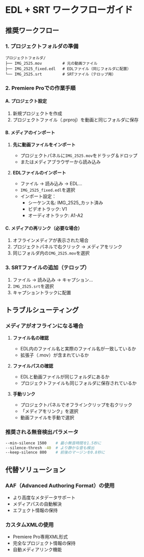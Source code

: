# EDL + SRT ワークフローガイド

## 推奨ワークフロー

### 1. プロジェクトフォルダの準備
```
プロジェクトフォルダ/
├── IMG_2525.mov         # 元の動画ファイル
├── IMG_2525_fixed.edl   # EDLファイル（同じフォルダに配置）
└── IMG_2525.srt         # SRTファイル（テロップ用）
```

### 2. Premiere Proでの作業手順

#### A. プロジェクト設定
1. 新規プロジェクトを作成
2. プロジェクトファイル（.prproj）を動画と同じフォルダに保存

#### B. メディアのインポート
1. **先に動画ファイルをインポート**
   - プロジェクトパネルに`IMG_2525.mov`をドラッグ＆ドロップ
   - またはメディアブラウザーから読み込み

2. **EDLファイルのインポート**
   - ファイル → 読み込み → EDL...
   - `IMG_2525_fixed.edl`を選択
   - インポート設定：
     - シーケンス名: IMG_2525_カット済み
     - ビデオトラック: V1
     - オーディオトラック: A1-A2

#### C. メディアの再リンク（必要な場合）
1. オフラインメディアが表示された場合
2. プロジェクトパネルで右クリック → メディアをリンク
3. 同じフォルダ内の`IMG_2525.mov`を選択

### 3. SRTファイルの追加（テロップ）
1. ファイル → 読み込み → キャプション...
2. `IMG_2525.srt`を選択
3. キャプショントラックに配置

## トラブルシューティング

### メディアがオフラインになる場合
1. **ファイル名の確認**
   - EDL内のファイル名と実際のファイル名が一致しているか
   - 拡張子（.mov）が含まれているか

2. **ファイルパスの確認**
   - EDLと動画ファイルが同じフォルダにあるか
   - プロジェクトファイルも同じフォルダに保存されているか

3. **手動リンク**
   - プロジェクトパネルでオフラインクリップを右クリック
   - 「メディアをリンク」を選択
   - 動画ファイルを手動で選択

### 推奨される無音検出パラメータ
```bash
--min-silence 1500    # 最小無音時間を1.5秒に
--silence-thresh -40  # より静かな音も検出
--keep-silence 800    # 前後のマージンを0.8秒に
```

## 代替ソリューション

### AAF（Advanced Authoring Format）の使用
- より高度なメタデータサポート
- メディアパスの自動解決
- エフェクト情報の保持

### カスタムXMLの使用
- Premiere Pro専用XML形式
- 完全なプロジェクト情報の保持
- 自動メディアリンク機能